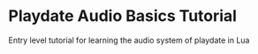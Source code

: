 # Playdate Audio Basics Tutorial
 Entry level tutorial for learning the audio system of playdate in Lua
